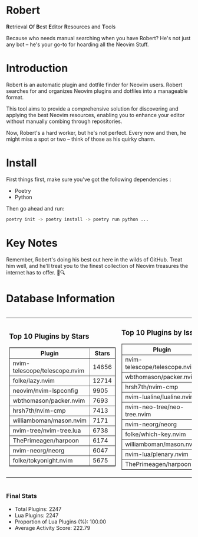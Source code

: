 # Robert

**R**etrieval
**O**f
**B**est
**E**ditor
**R**esources and
**T**ools

Because who needs manual searching when you have Robert?
He's not just any bot – he's your go-to for hoarding all the Neovim Stuff.

# Introduction
Robert is an automatic plugin and dotfile finder for Neovim users. Robert searches for and organizes Neovim plugins and dotfiles into a manageable format.

This tool aims to provide a comprehensive solution for discovering and applying the best Neovim resources, enabling you to enhance your editor without manually combing through repositories.

Now, Robert's a hard worker, but he's not perfect. Every now and then, he might miss a spot or two – think of those as his quirky charm. 

# Install
 First things first, make sure you've got the following dependencies :
  - Poetry 
  - Python 

Then go ahead and run:

```bash
poetry init -> poetry install -> poetry run python ...
```
# Key Notes

Remember, Robert's doing his best out here in the wilds of GitHub. Treat him well, and he'll treat you to the finest collection of Neovim treasures the internet has to offer. 🎩🔍


# Database Information

<div style='display:flex;flex-direction:row;justify-content:space-between;'><table><tr><td><h3>Top 10 Plugins by Stars</h3><table border="1"><tr><th>Plugin</th><th>Stars</th></tr><tr><td>nvim-telescope/telescope.nvim</td><td>14656</td></tr><tr><td>folke/lazy.nvim</td><td>12714</td></tr><tr><td>neovim/nvim-lspconfig</td><td>9905</td></tr><tr><td>wbthomason/packer.nvim</td><td>7693</td></tr><tr><td>hrsh7th/nvim-cmp</td><td>7413</td></tr><tr><td>williamboman/mason.nvim</td><td>7171</td></tr><tr><td>nvim-tree/nvim-tree.lua</td><td>6738</td></tr><tr><td>ThePrimeagen/harpoon</td><td>6174</td></tr><tr><td>nvim-neorg/neorg</td><td>6047</td></tr><tr><td>folke/tokyonight.nvim</td><td>5675</td></tr></table></td><td><h3>Top 10 Plugins by Issues</h3><table border="1"><tr><th>Plugin</th><th>Issues</th></tr><tr><td>nvim-telescope/telescope.nvim</td><td>328</td></tr><tr><td>wbthomason/packer.nvim</td><td>306</td></tr><tr><td>hrsh7th/nvim-cmp</td><td>249</td></tr><tr><td>nvim-lualine/lualine.nvim</td><td>212</td></tr><tr><td>nvim-neo-tree/neo-tree.nvim</td><td>192</td></tr><tr><td>nvim-neorg/neorg</td><td>175</td></tr><tr><td>folke/which-key.nvim</td><td>171</td></tr><tr><td>williamboman/mason.nvim</td><td>170</td></tr><tr><td>nvim-lua/plenary.nvim</td><td>125</td></tr><tr><td>ThePrimeagen/harpoon</td><td>109</td></tr></table></td><td><h3>Top 10 Plugins by Forks</h3><table border="1"><tr><th>Plugin</th><th>Forks</th></tr><tr><td>neovim/nvim-lspconfig</td><td>2031</td></tr><tr><td>nvim-telescope/telescope.nvim</td><td>803</td></tr><tr><td>nvim-tree/nvim-tree.lua</td><td>598</td></tr><tr><td>nvim-lualine/lualine.nvim</td><td>454</td></tr><tr><td>hrsh7th/nvim-cmp</td><td>368</td></tr><tr><td>folke/tokyonight.nvim</td><td>366</td></tr><tr><td>ThePrimeagen/harpoon</td><td>348</td></tr><tr><td>folke/lazy.nvim</td><td>305</td></tr><tr><td>jackMort/ChatGPT.nvim</td><td>305</td></tr><tr><td>nvimdev/lspsaga.nvim</td><td>284</td></tr></table></td></tr></table></div>

### Final Stats
- Total Plugins: 2247
- Lua Plugins: 2247
- Proportion of Lua Plugins (%): 100.00
- Average Activity Score: 222.79
